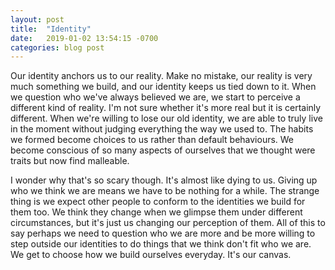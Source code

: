 ```yaml
---
layout: post
title:  "Identity"
date:   2019-01-02 13:54:15 -0700
categories: blog post
---
```


Our identity anchors us to our reality. Make no mistake, our reality is very much something we build, and our identity keeps us tied down to it. When we question who we've always believed we are, we start to perceive a different kind of reality. I'm not sure whether it's more real but it is certainly different. When we're willing to lose our old identity, we are able to truly live in the moment without judging everything the way we used to. The habits we formed become choices to us rather than default behaviours. We become conscious of so many aspects of ourselves that we thought were traits but now find malleable. 

I wonder why that's so scary though. It's almost like dying to us. Giving up who we think we are means we have to be nothing for a while. The strange thing is we expect other people to conform to the identities we build for them too. We think they change when we glimpse them under different circumstances, but it's just us changing our perception of them. All of this to say perhaps we need to question who we are more and be more willing to step outside our identities to do things that we think don't fit who we are. We get to choose how we build ourselves everyday. It's our canvas. 